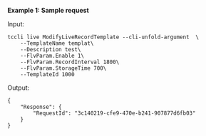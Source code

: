 **Example 1: Sample request**



Input: 

```
tccli live ModifyLiveRecordTemplate --cli-unfold-argument  \
    --TemplateName templat\
    --Description test\
    --FlvParam.Enable 1\
    --FlvParam.RecordInterval 1800\
    --FlvParam.StorageTime 700\
    --TemplateId 1000
```

Output: 
```
{
    "Response": {
        "RequestId": "3c140219-cfe9-470e-b241-907877d6fb03"
    }
}
```

